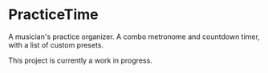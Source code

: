 # PracticeTime
A musician's practice organizer. A combo metronome and countdown timer, with a list of custom presets.

This project is currently a work in progress.
